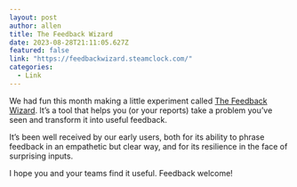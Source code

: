 ```yaml
---
layout: post
author: allen
title: The Feedback Wizard
date: 2023-08-28T21:11:05.627Z
featured: false
link: "https://feedbackwizard.steamclock.com/"
categories:
  - Link
---
```


We had fun this month making a little experiment called [The Feedback Wizard](https://feedbackwizard.steamclock.com/). It’s a tool that helps you (or your reports) take a problem you’ve seen and transform it into useful feedback.

It’s been well received by our early users, both for its ability to phrase feedback in an empathetic but clear way, and for its resilience in the face of surprising inputs.

I hope you and your teams find it useful. Feedback welcome!
